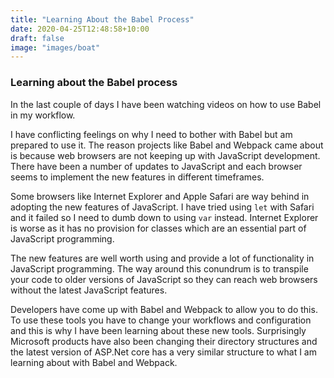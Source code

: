 ```yaml
---
title: "Learning About the Babel Process"
date: 2020-04-25T12:48:58+10:00
draft: false
image: "images/boat"
---
```


### Learning about the Babel process

In the last couple of days I have been watching videos on how to use Babel in my workflow.

I have conflicting feelings on why I need to bother with Babel but am prepared to use it. The reason projects like Babel and Webpack came about is because web browsers are not keeping up with JavaScript development. There have been a number of updates to JavaScript and each browser seems to implement the new features in different timeframes.

Some browsers like Internet Explorer and Apple Safari are way behind in adopting the new features of JavaScript. I have tried using ``let`` with Safari and it failed so I need to dumb down to using ``var`` instead. Internet Explorer is worse as it has no provision for classes which are an essential part of JavaScript programming.

The new features are well worth using and provide a lot of functionality in JavaScript programming. The way around this conundrum is to transpile your code to older versions of JavaScript so they can reach web browsers without the latest JavaScript features.

Developers have come up with Babel and Webpack to allow you to do this. To use these tools you have to change your workflows and configuration and this is why I have been learning about these new tools. Surprisingly Microsoft products have also been changing their directory structures and the latest version of ASP.Net core has a very similar structure to what I am learning about with Babel and Webpack.
